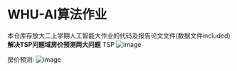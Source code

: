 # WHU-AI算法作业
本仓库存放大二上学期人工智能大作业的代码及报告论文文件(数据文件included)
**解决TSP问题域房价预测两大问题**
TSP
![image](https://github.com/JaeHua/WHU-AI-Task/assets/126366914/486075c0-6980-4308-b2ac-d0ffb1d0e26a)

房价预测:
![image](https://github.com/JaeHua/WHU-AI-Task/assets/126366914/4e84861b-2d7d-4521-b4c9-972bf83634a3)

